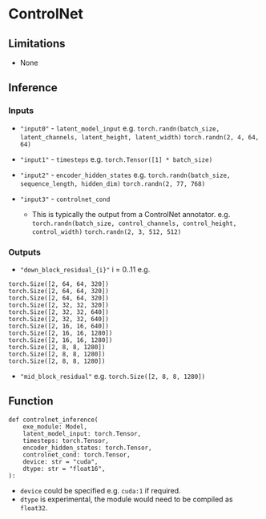 # ControlNet

## Limitations
* None

## Inference

### Inputs

* `"input0"` - `latent_model_input`
e.g. `torch.randn(batch_size, latent_channels, latent_height, latent_width)` `torch.randn(2, 4, 64, 64)`

* `"input1"` - `timesteps`
e.g. `torch.Tensor([1] * batch_size)`

* `"input2"` - `encoder_hidden_states`
e.g. `torch.randn(batch_size, sequence_length, hidden_dim)` `torch.randn(2, 77, 768)`

* `"input3"` - `controlnet_cond`
    * This is typically the output from a ControlNet annotator.
e.g. `torch.randn(batch_size, control_channels, control_height, control_width)` `torch.randn(2, 3, 512, 512)`

### Outputs

* `"down_block_residual_{i}"` i = 0..11
e.g.
```
torch.Size([2, 64, 64, 320])
torch.Size([2, 64, 64, 320])
torch.Size([2, 64, 64, 320])
torch.Size([2, 32, 32, 320])
torch.Size([2, 32, 32, 640])
torch.Size([2, 32, 32, 640])
torch.Size([2, 16, 16, 640])
torch.Size([2, 16, 16, 1280])
torch.Size([2, 16, 16, 1280])
torch.Size([2, 8, 8, 1280])
torch.Size([2, 8, 8, 1280])
torch.Size([2, 8, 8, 1280])
```

* `"mid_block_residual"`
e.g.
`torch.Size([2, 8, 8, 1280])`

## Function

```
def controlnet_inference(
    exe_module: Model,
    latent_model_input: torch.Tensor,
    timesteps: torch.Tensor,
    encoder_hidden_states: torch.Tensor,
    controlnet_cond: torch.Tensor,
    device: str = "cuda",
    dtype: str = "float16",
):
```
* `device` could be specified e.g. `cuda:1` if required.
* `dtype` is experimental, the module would need to be compiled as `float32`.

